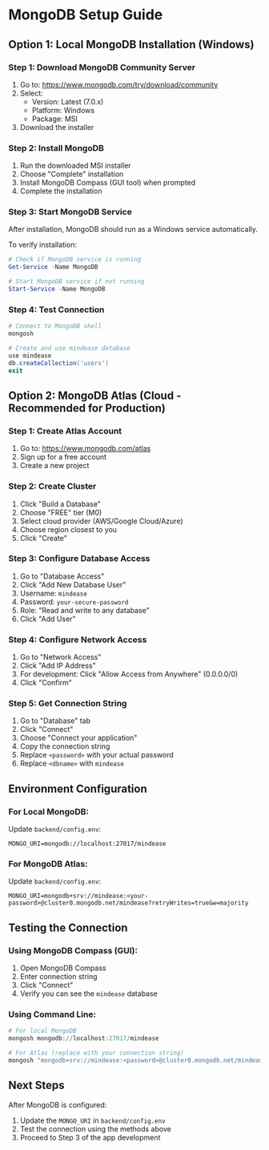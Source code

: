 # MongoDB Setup Guide

## Option 1: Local MongoDB Installation (Windows)

### Step 1: Download MongoDB Community Server
1. Go to: https://www.mongodb.com/try/download/community
2. Select:
   - Version: Latest (7.0.x)
   - Platform: Windows
   - Package: MSI
3. Download the installer

### Step 2: Install MongoDB
1. Run the downloaded MSI installer
2. Choose "Complete" installation
3. Install MongoDB Compass (GUI tool) when prompted
4. Complete the installation

### Step 3: Start MongoDB Service
After installation, MongoDB should run as a Windows service automatically.

To verify installation:
```powershell
# Check if MongoDB service is running
Get-Service -Name MongoDB

# Start MongoDB service if not running
Start-Service -Name MongoDB
```

### Step 4: Test Connection
```powershell
# Connect to MongoDB shell
mongosh

# Create and use mindease database
use mindease
db.createCollection('users')
exit
```

## Option 2: MongoDB Atlas (Cloud - Recommended for Production)

### Step 1: Create Atlas Account
1. Go to: https://www.mongodb.com/atlas
2. Sign up for a free account
3. Create a new project

### Step 2: Create Cluster
1. Click "Build a Database"
2. Choose "FREE" tier (M0)
3. Select cloud provider (AWS/Google Cloud/Azure)
4. Choose region closest to you
5. Click "Create"

### Step 3: Configure Database Access
1. Go to "Database Access"
2. Click "Add New Database User"
3. Username: `mindease`
4. Password: `your-secure-password`
5. Role: "Read and write to any database"
6. Click "Add User"

### Step 4: Configure Network Access
1. Go to "Network Access"
2. Click "Add IP Address"
3. For development: Click "Allow Access from Anywhere" (0.0.0.0/0)
4. Click "Confirm"

### Step 5: Get Connection String
1. Go to "Database" tab
2. Click "Connect"
3. Choose "Connect your application"
4. Copy the connection string
5. Replace `<password>` with your actual password
6. Replace `<dbname>` with `mindease`

## Environment Configuration

### For Local MongoDB:
Update `backend/config.env`:
```
MONGO_URI=mongodb://localhost:27017/mindease
```

### For MongoDB Atlas:
Update `backend/config.env`:
```
MONGO_URI=mongodb+srv://mindease:<your-password>@cluster0.mongodb.net/mindease?retryWrites=true&w=majority
```

## Testing the Connection

### Using MongoDB Compass (GUI):
1. Open MongoDB Compass
2. Enter connection string
3. Click "Connect"
4. Verify you can see the `mindease` database

### Using Command Line:
```powershell
# For local MongoDB
mongosh mongodb://localhost:27017/mindease

# For Atlas (replace with your connection string)
mongosh "mongodb+srv://mindease:<password>@cluster0.mongodb.net/mindease"
```

## Next Steps
After MongoDB is configured:
1. Update the `MONGO_URI` in `backend/config.env`
2. Test the connection using the methods above
3. Proceed to Step 3 of the app development 